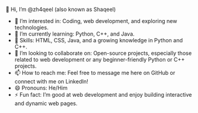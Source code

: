 👋 Hi, I’m @zh4qeel (also known as Shaqeel)

- 👀 I’m interested in: Coding, web development, and exploring new technologies.
- 🌱 I’m currently learning: Python, C++, and Java.
- 💼 Skills: HTML, CSS, Java, and a growing knowledge in Python and C++.
- 💞️ I’m looking to collaborate on: Open-source projects, especially those related to web development or any beginner-friendly Python or C++ projects.
- 📫 How to reach me: Feel free to message me here on GitHub or connect with me on LinkedIn!
- 😄 Pronouns: He/Him
- ⚡ Fun fact: I’m good at web development and enjoy building interactive and dynamic web pages.

<!---
zh4qeel/zh4qeel is a ✨ special ✨ repository because its `README.md` (this file) appears on your GitHub profile.
You can click the Preview link to take a look at your changes.
--->
